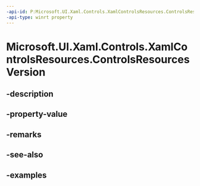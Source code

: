 ```yaml
---
-api-id: P:Microsoft.UI.Xaml.Controls.XamlControlsResources.ControlsResourcesVersion
-api-type: winrt property
---
```


# Microsoft.UI.Xaml.Controls.XamlControlsResources.ControlsResourcesVersion

<!--
public Microsoft.UI.Xaml.Controls.ControlsResourcesVersion ControlsResourcesVersion { get; set; }
-->


## -description

## -property-value

## -remarks

## -see-also

## -examples


